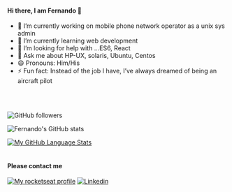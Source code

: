 #### Hi there, I am Fernando 👋



- 🔭 I’m currently working on mobile phone network operator as a unix sys admin
- 🌱 I’m currently learning web development
- 🤔 I’m looking for help with ...ES6, React
- 💬 Ask me about HP-UX, solaris, Ubuntu, Centos
- 😄 Pronouns: Him/His
- ⚡ Fun fact: Instead of the job I have, I’ve always dreamed of being an aircraft pilot


<br />
<br />



![GitHub followers](https://img.shields.io/github/followers/fretagi?style=social)
<br />

![Fernando's GitHub stats](https://github-readme-stats.vercel.app/api?username=fretagi&show_icons=true&theme=radical)
<br />


[![My GitHub Language Stats](https://github-readme-stats.vercel.app/api/top-langs/?username=fretagi&langs_count=5&theme=tokyonight)]()
<br />
<br />




#### Please contact me 
[![My rocketseat profile](https://img.shields.io/badge/-rocketseat-purple)](https://app.rocketseat.com.br/me/fernando-retagi-00789)
[![Linkedin](https://img.shields.io/badge/-Linkedin-blue)](https://www.linkedin.com/in/fernando-retagi-23160b32/)


